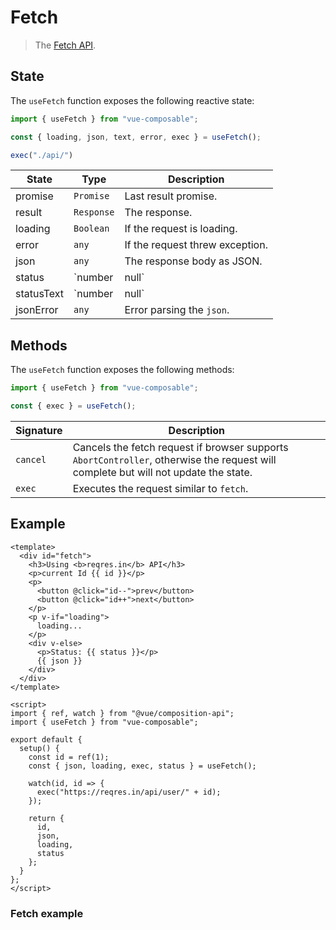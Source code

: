 # Fetch

> The [Fetch API](https://developer.mozilla.org/en-US/docs/Web/API/Fetch).

## State

The `useFetch` function exposes the following reactive state:

```js
import { useFetch } from "vue-composable";

const { loading, json, text, error, exec } = useFetch();

exec("./api/")
```

| State      | Type            | Description                             |
| ---------- | --------------- | --------------------------------------- |
| promise    | `Promise`       | Last result promise.                    |
| result     | `Response`      | The response.                           |
| loading    | `Boolean`       | If the request is loading.              |
| error      | `any`           | If the request threw exception.         |
| json       | `any`           | The response body as JSON.              |
| status     | `number | null` | The HTTP status code.                   |
| statusText | `number | null` | The HTTP status text, eg: "OK" for 200. |
| jsonError  | `any`           | Error parsing the `json`.               |

## Methods

The `useFetch` function exposes the following methods:

```js
import { useFetch } from "vue-composable";

const { exec } = useFetch();
```

| Signature | Description                                                                                                                         |
| --------- | ----------------------------------------------------------------------------------------------------------------------------------- |
| `cancel`  | Cancels the fetch request if browser supports `AbortController`, otherwise the request will complete but will not update the state. |
| `exec`    | Executes the request similar to `fetch`.                                                                                            |

## Example

```vue
<template>
  <div id="fetch">
    <h3>Using <b>reqres.in</b> API</h3>
    <p>current Id {{ id }}</p>
    <p>
      <button @click="id--">prev</button>
      <button @click="id++">next</button>
    </p>
    <p v-if="loading">
      loading...
    </p>
    <div v-else>
      <p>Status: {{ status }}</p>
      {{ json }}
    </div>
  </div>
</template>

<script>
import { ref, watch } from "@vue/composition-api";
import { useFetch } from "vue-composable";

export default {
  setup() {
    const id = ref(1);
    const { json, loading, exec, status } = useFetch();

    watch(id, id => {
      exec("https://reqres.in/api/user/" + id);
    });

    return {
      id,
      json,
      loading,
      status
    };
  }
};
</script>
```

### Fetch example

<fetch-example/>
